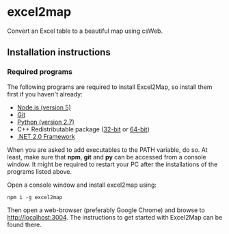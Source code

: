 # excel2map
Convert an Excel table to a beautiful map using csWeb.

## Installation instructions

### Required programs

The following programs are required to install Excel2Map, so install them first if you haven't already:
* [Node.js (version 5)](https://nodejs.org/download)
* [Git](https://git-scm.com/download/win)
* [Python (version 2.7)](https://www.python.org/downloads/)
* C++ Redistributable package ([32-bit](https://mapbox.s3.amazonaws.com/windows-builds/visual-studio-runtimes/vcredist-VS2015/vcredist_x86.exe) or [64-bit](https://mapbox.s3.amazonaws.com/windows-builds/visual-studio-runtimes/vcredist-VS2015/vcredist_x64.exe))
* [.NET 2.0 Framework](https://www.microsoft.com/nl-nl/download/details.aspx?id=1639)

When you are asked to add executables to the PATH variable, do so. At least, make sure that **npm**, **git** and **py** can be accessed from a console window. It might be required to restart your PC after the installations of the programs listed above. 

Open a console window and install excel2map using: 

    npm i -g excel2map

Then open a web-browser (preferably Google Chrome) and browse to [http://localhost:3004](http://localhost:3004). The instructions to get started with Excel2Map can be found there.

